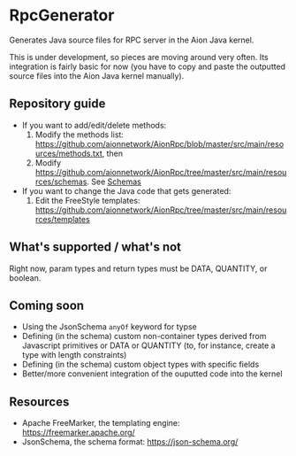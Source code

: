 # RpcGenerator

Generates Java source files for RPC server in the Aion Java kernel.  

This is under development, so pieces are moving around very often.  Its integration is fairly basic for now (you have to copy and paste the outputted source files into the Aion Java kernel manually).

## Repository guide

- If you want to add/edit/delete methods:
  1. Modify the methods list: https://github.com/aionnetwork/AionRpc/blob/master/src/main/resources/methods.txt, then
  1. Modify https://github.com/aionnetwork/AionRpc/tree/master/src/main/resources/schemas.  See [Schemas](#Schemas)
- If you want to change the Java code that gets generated:
  1. Edit the FreeStyle templates: https://github.com/aionnetwork/AionRpc/tree/master/src/main/resources/templates

## What's supported / what's not

Right now, param types and return types must be DATA, QUANTITY, or boolean.  

## Coming soon

- Using the JsonSchema `anyOf` keyword for typse
- Defining (in the schema) custom non-container types derived from Javascript primitives or DATA or QUANTITY (to, for instance, create a type with length constraints)
- Defining (in the schema) custom object types with specific fields
- Better/more convenient integration of the ouputted code into the kernel

## Resources

- Apache FreeMarker, the templating engine: https://freemarker.apache.org/
- JsonSchema, the schema format: https://json-schema.org/
